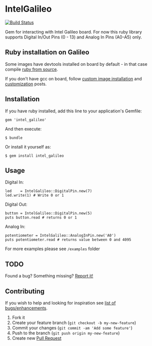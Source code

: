 # IntelGalileo

[![Build Status](https://travis-ci.org/itsudo/intel_galileo.png)](https://travis-ci.org/itsudo/intel_galileo)

Gem for interacting with Intel Galileo board. For now this ruby library supports Digital In/Out Pins (0 - 13) and Analog In Pins (A0-A5) only.

## Ruby installation on Galileo

Some images have devtools installed on board by default - in that case compile [ruby from source](https://www.ruby-lang.org/en/downloads/).

If you don't have gcc on board, follow [custom image installation](http://www.itsudo.com/galileo/2014/03/03/setting-up-development-environment-for-galileo.html) and [customization](http://www.itsudo.com/galileo/yocto/ruby/2014/03/05/customizing-what-goes-onto-yocto-image.html) posts.

## Installation

If you have ruby installed, add this line to your application's Gemfile:

    gem 'intel_galileo'

And then execute:

    $ bundle

Or install it yourself as:

    $ gem install intel_galileo

## Usage

Digital In:

    led    = IntelGalileo::DigitalPin.new(7)
    led.write(1) # Write 0 or 1
  
Digital Out:

    button = IntelGalileo::DigitalPin.new(5)
    puts button.read # returns 0 or 1
  
Analog In:
  
    potentiometer = IntelGalileo::AnalogInPin.new('A0')
    puts potentiometer.read # returns value between 0 and 4095

For more examples please see `/examples` folder

## TODO

  Found a bug? Something missing? [Report it!](https://github.com/itsudo/intel_galileo/issues/new)

## Contributing

If you wish to help and looking for inspiration see [list of bugs/enhancements](https://github.com/itsudo/intel_galileo/issues).

  1. Fork it
  1. Create your feature branch (`git checkout -b my-new-feature`)
  1. Commit your changes (`git commit -am 'Add some feature'`)
  1. Push to the branch (`git push origin my-new-feature`)
  1. Create new [Pull Request](https://help.github.com/articles/using-pull-requests)

